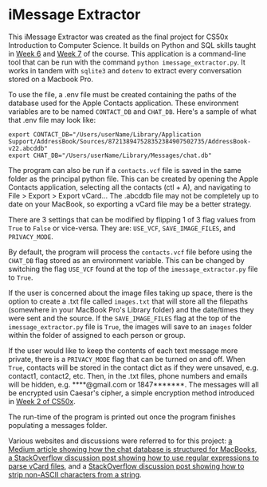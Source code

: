 # iMessage Extractor

This iMessage Extractor was created as the final project for CS50x Introduction to Computer Science. It builds on Python and SQL skills taught in [Week 6](https://cs50.harvard.edu/x/2023/weeks/6/) and [Week 7](https://cs50.harvard.edu/x/2023/weeks/7/) of the course. This application is a command-line tool that can be run with the command `python imessage_extractor.py`. It works in tandem with `sqlite3` and `dotenv` to extract every conversation stored on a Macbook Pro.

To use the file, a .env file must be created containing the paths of the database used for the Apple Contacts application. These environment variables are to be named `CONTACT_DB` and `CHAT_DB`. Here's a sample of what that .env file may look like:
```
export CONTACT_DB="/Users/userName/Library/Application Support/AddressBook/Sources/872138947528352384907502735/AddressBook-v22.abcddb"
export CHAT_DB="/Users/userName/Library/Messages/chat.db"
```

The program can also be run if a `contacts.vcf` file is saved in the same folder as the principal python file. This can be created by opening the Apple Contacts application, selecting all the contacts (ctl + A), and navigating to File > Export > Export vCard... The .abcddb file may not be completely up to date on your MacBook, so exporting a vCard file may be a better strategy.

There are 3 settings that can be modified by flipping 1 of 3 flag values from `True` to `False` or vice-versa. They are: `USE_VCF`, `SAVE_IMAGE_FILES`, and `PRIVACY_MODE`.

By default, the program will process the `contacts.vcf` file before using the `CHAT_DB` flag stored as an environment variable. This can be changed by switching the flag `USE_VCF` found at the top of the `imessage_extractor.py` file to `True`. 

If the user is concerned about the image files taking up space, there is the option to create a .txt file called `images.txt` that will store all the filepaths (somewhere in your MacBook Pro's Library folder) and the date/times they were sent and the source. If the `SAVE_IMAGE_FILES` flag at the top of the `imessage_extractor.py` file is `True`, the images will save to an `images` folder within the folder of assigned to each person or group.  

If the user would like to keep the contents of each text message more private, there is a `PRIVACY_MODE` flag that can be turned on and off. When `True`, contacts will be stored in the contact dict as if they were unsaved, e.g. contact1, contact2, etc. Then, in the .txt files, phone numbers and emails will be hidden, e.g. \*\*\*\*@gmail.com or 1847\*\*\*\*\*\*\*. The messages will all be encrypted usin Caesar's cipher, a simple encryption method introduced in [Week 2 of CS50x](https://cs50.harvard.edu/x/2023/psets/2/caesar/). 

The run-time of the program is printed out once the program finishes populating a messages folder. 

Various websites and discussions were referred to for this project: [a Medium article showing how the chat database is structured for MacBooks](https://medium.com/@yaskalidis/heres-how-you-can-access-your-entire-imessage-history-on-your-mac-f8878276c6e9), [a StackOverflow discussion post showing how to use regular expressions to parse vCard files](https://stackoverflow.com/questions/54551712/reading-vcf-file-data-using-python-and-re-library), and a [StackOverflow discussion post showing how to strip non-ASCII characters from a string](https://stackoverflow.com/questions/123336/how-can-you-strip-non-ascii-characters-from-a-string-in-c).  